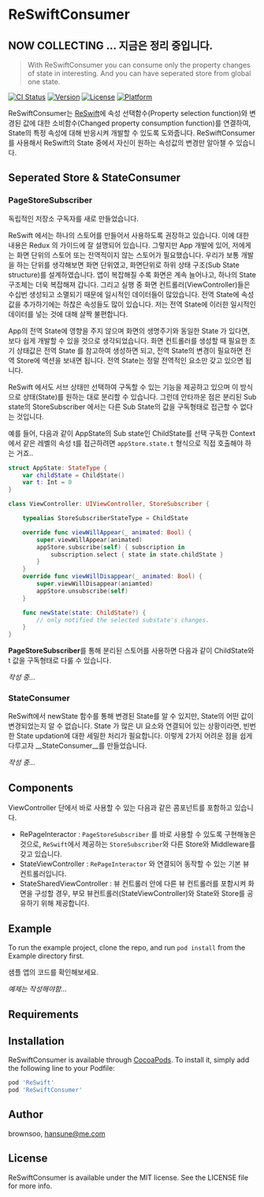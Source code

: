 # ReSwiftConsumer

## NOW COLLECTING ... 지금은 정리 중입니다.

> With ReSwiftConsumer you can consume only the property changes of state in interesting. And you can have seperated store from global one state.

[![CI Status](http://img.shields.io/travis/brownsoo/ReSwift-Consumer.svg?style=flat)](https://travis-ci.org/brownsoo/ReSwift-Consumer)
[![Version](https://img.shields.io/cocoapods/v/ReSwiftConsumer.svg?style=flat)](http://cocoapods.org/pods/ReSwiftConsumer)
[![License](https://img.shields.io/cocoapods/l/ReSwiftConsumer.svg?style=flat)](http://cocoapods.org/pods/ReSwiftConsumer)
[![Platform](https://img.shields.io/cocoapods/p/ReSwiftConsumer.svg?style=flat)](http://cocoapods.org/pods/ReSwiftConsumer)


ReSwiftConsumer는 [ReSwift](https://github.com/ReSwift/ReSwift)에 속성 선택함수(Property selection function)와 변경된 값에 대한 소비함수(Changed property consumption function)를 연결하여, State의 특정 속성에 대해 반응시켜 개발할 수 있도록 도와줍니다. ReSwiftConsumer를 사용해서 ReSwift의 State 중에서 자신이 원하는 속성값의 변경만 알아챌 수 있습니다.

## Seperated Store & StateConsumer

### PageStoreSubscriber

독립적인 저장소 구독자를 새로 만들었습니다.

ReSwift 에서는 하나의 스토어를 만들어서 사용하도록 권장하고 있습니다. 이에 대한 내용은 Redux 의 가이드에 잘 설명되어 있습니다. 그렇지만 App 개발에 있어, 저에게는 화면 단위의 스토어 또는 전역적이지 않는 스토어가 필요했습니다. 우리가 보통 개발을 하는 단위를 생각해보면 화면 단위였고, 화면단위로 하위 상태 구조(Sub State structure)를 설계하였습니다. 앱이 복잡해질 수록 화면은 계속 늘어나고, 하나의 State 구조체는 더욱 복잡해져 갑니다. 그리고 실행 중 화면 컨트롤러(ViewController)들은 수십번 생성되고 소멸되기 때문에 일시적인 데이터들이 많았습니다. 전역 State에 속성값을 추가하기에는 하찮은 속성들도 많이 있습니다. 저는 전역 State에 이러한 일시적인 데이터를 넣는 것에 대해 살짝 불편합니다.

App의 전역 State에 영향을 주지 않으며 화면의 생명주기와 동일한 State 가 있다면, 보다 쉽게 개발할 수 있을 것으로 생각되었습니다. 화면 컨트롤러를 생성할 때 필요한 초기 상태값은 전역 State 를 참고하여 생성하면 되고, 전역 State의 변경이 필요하면 전역 Store에 액션을 보내면 됩니다. 전역 State는 정말 전역적인 요소만 갖고 있으면 됩니다.

ReSwift 에서도 서브 상태만 선택하여 구독할 수 있는 기능을 제공하고 있으며 이 방식으로 상태(State)를 원하는 대로 분리할 수 있습니다. 그런데 안타까운 점은 분리된 Sub state의 StoreSubscriber 에서는 다른 Sub State의 값을 구독형태로 접근할 수 없다는 것입니다.

예를 들어, 다음과 같이 AppState의 Sub state인 ChildState를 선택 구독한 Context에서 같은 레벨의 속성 t를 접근하려면 `appStore.state.t` 형식으로 직접 호출해야 하는 거죠.. 

```swift
struct AppState: StateType {
    var childState = ChildState()
    var t: Int = 0
}

class ViewController: UIViewController, StoreSubscriber {

    typealias StoreSubscriberStateType = ChildState

    override func viewWillAppear(_ animated: Bool) {
        super.viewWillAppear(animated)
        appStore.subscribe(self) { subscription in
            subscription.select { state in state.childState }
        }
    }
    override func viewWillDisappear(_ animated: Bool) {
        super.viewWillDisappear(aniamted)
        appStore.unsubscribe(self)
    }

    func newState(state: ChildState?) {
        // only notified the selected substate's changes.
    }
}

```

**PageStoreSubscriber**를 통해 분리된 스토어를 사용하면 다음과 같이 ChildState와 t 값을 구독형태로 다룰 수 있습니다.

*작성 중...*

### StateConsumer

ReSwift에서 newState 함수를 통해 변경된 State를 알 수 있지만, State의 어떤 값이 변경되었는지 알 수 없습니다. State 가 많은 UI 요소와 연결되어 있는 상황이라면, 빈번한 State updation에 대한 세밀한 처리가 필요합니다. 이렇게 2가지 어려운 점을 쉽게 다루고자 __StateConsumer__를 만들었습니다.

*작성 중...*



## Components

ViewController 단에서 바로 사용할 수 있는 다음과 같은 콤포넌트를 포함하고 있습니다.

* RePageInteractor : `PageStoreSubscriber` 를 바로 사용할 수 있도록 구현해놓은 것으로, `ReSwift`에서 제공하는 `StoreSubscriber`와 다른 Store와 Middleware를 갖고 있습니다.
* StateViewController : `RePageInteractor` 와 연결되어 동작할 수 있는 기본 뷰 컨트롤러입니다.
* StateSharedViewController : 뷰 컨트롤러 안에 다른 뷰 컨트롤러를 포함시켜 화면을 구성할 경우, 부모 뷰컨트롤러(StateViewController)와 State와 Store를 공유하기 위해 제공합니다.



## Example

To run the example project, clone the repo, and run `pod install` from the Example directory first.

샘플 앱의 코드를 확인해보세요.

*예제는 작성해야함...*

## Requirements

## Installation

ReSwiftConsumer is available through [CocoaPods](http://cocoapods.org). To install
it, simply add the following line to your Podfile:

```ruby
pod 'ReSwift'
pod 'ReSwiftConsumer'
```

## Author

brownsoo, hansune@me.com

## License

ReSwiftConsumer is available under the MIT license. See the LICENSE file for more info.
